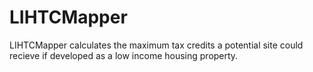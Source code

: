 # LIHTCMapper

LIHTCMapper calculates the maximum tax credits a potential site could recieve if developed as a low income housing property.
